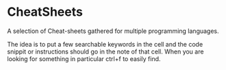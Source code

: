 # CheatSheets
A selection of Cheat-sheets gathered for multiple programming languages.

The idea is to put a few searchable keywords in the cell and the code snippit or instructions should go in the note of that cell.
When you are looking for something in particular ctrl+f to easily find.

